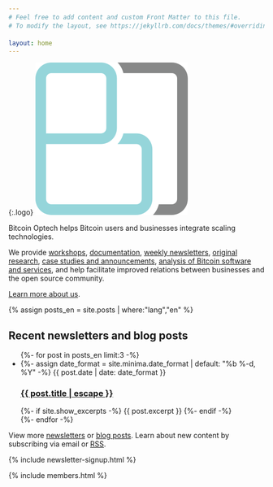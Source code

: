 ```yaml
---
# Feel free to add content and custom Front Matter to this file.
# To modify the layout, see https://jekyllrb.com/docs/themes/#overriding-theme-defaults

layout: home
---
```


{:.logo}
![Optech Logo](/img/logos/optech-notext.png)

Bitcoin Optech helps Bitcoin users and businesses integrate scaling
technologies.

We provide [workshops][], [documentation][scaling book], [weekly
newsletters][], [original research][dashboard], [case studies and
announcements][blog], [analysis of Bitcoin software and services][compatibility], and help facilitate improved relations between businesses
and the open source community.

[Learn more about us][about].

[scaling book]: https://github.com/bitcoinops/scaling-book
[workshops]: /workshops
[weekly newsletters]: /en/newsletters/
[dashboard]: https://dashboard.bitcoinops.org/
[blog]: /en/blog/
[about]: /about
[compatibility]: /en/compatibility/

{% assign posts_en = site.posts | where:"lang","en" %}

<h2>Recent newsletters and blog posts</h2>
<ul class="post-list">
  {%- for post in posts_en limit:3 -%}
  <li>
    {%- assign date_format = site.minima.date_format | default: "%b %-d, %Y" -%}
    <span class="post-meta">{{ post.date | date: date_format }}</span>
    <h3>
      <a class="post-link" href="{{ post.url | relative_url }}">
        {{ post.title | escape }}
      </a>
    </h3>
    {%- if site.show_excerpts -%}
      {{ post.excerpt }}
    {%- endif -%}
  </li>
  {%- endfor -%}
</ul>

<p class="rss-subscribe">View more <a href="/en/newsletters/">newsletters</a> or <a href="/en/blog">blog posts</a>. Learn about new content by subscribing via email or <a href="{{ "/feed.xml" | relative_url }}">RSS</a>.</p>

{% include newsletter-signup.html %}

{% include members.html %}
